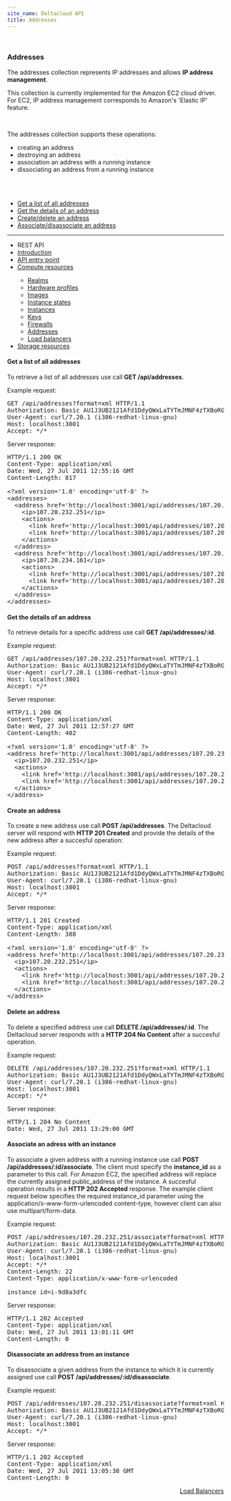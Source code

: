 ```yaml
---
site_name: Deltacloud API
title: Addresses
---
```


<br/>

<div class="row">
  <div class="span9">

<h3 id="addresses">Addresses</h3>

<p>
The addresses collection represents IP addresses and allows <strong>IP address management</strong>. 
</p>

<p>
This collection is currently implemented for the Amazon EC2 cloud driver. For EC2, IP address management corresponds to Amazon's 'Elastic IP' feature. 
</p>

<br/>

<p>
The addresses collection supports these operations:
</p>

<ul>
  <li>creating an address</li>
  <li>destroying an address</li>
  <li>association an address with a running instance</li>
  <li>dissociating an address from a running instance</li>
</ul>

<br/>
<br/>

<ul class="nav nav-pills">
  <li class="active"><a href="#tab1" data-toggle="tab">Get a list of all addresses</a></li>
  <li><a href="#tab2" data-toggle="tab">Get the details of an address</a></li>
  <li><a href="#tab3" data-toggle="tab">Create/delete an address</a></li>
  <li><a href="#tab4" data-toggle="tab">Associate/disassociate an address</a></li>
</ul>

<hr>

  </div>
  <div class="span3">

<ul class="nav nav-list well">
  <li class="nav-header">
    REST API
  </li>
  <li><a href="/rest-api.html">Introduction</a></li>
  <li><a href="/api-entry-point.html">API entry point</a></li>
  <li><a href="/compute-resources.html">Compute resources</a></li>
  <ul class="nav nav-list">
    <li><a href="/compute-resources.html">Realms</a></li>
    <li><a href="/hardware-profiles.html">Hardware profiles</a></li>
    <li><a href="/images.html">Images</a></li>
    <li><a href="/instance-states.html">Instance states</a></li>
    <li><a href="/instances.html">Instances</a></li>
    <li><a href="/keys.html">Keys</a></li>
    <li><a href="/firewalls.html">Firewalls</a></li>
    <li class="active"><a href="#addresses">Addresses</a></li>
    <li><a href="/load-balancers.html">Load balancers</a></li>
  </ul>
  <li><a href="/storage-resources.html">Storage resources</a></li>
</ul>

  </div>
</div>

<div class="tab-content">
  <div class="tab-pane active" id="tab1">
  
<h4>Get a list of all addresses</h4>

<p>
To retrieve a list of all addresses use call <strong>GET /api/addresses</strong>.
</p>

<p>
Example request:
</p>

<pre>
GET /api/addresses?format=xml HTTP/1.1
Authorization: Basic AU1J3UB2121Afd1DdyQWxLaTYTmJMNF4zTXBoRGdhMDh2RUw5ZDAN9zVXVa==
User-Agent: curl/7.20.1 (i386-redhat-linux-gnu)
Host: localhost:3001
Accept: */*
</pre>

<p>
Server response:
</p>


<pre style="margin-top:0px">
HTTP/1.1 200 OK
Content-Type: application/xml
Date: Wed, 27 Jul 2011 12:55:16 GMT
Content-Length: 817

&lt;?xml version='1.0' encoding='utf-8' ?&gt;
&lt;addresses&gt;
  &lt;address href='http://localhost:3001/api/addresses/107.20.232.251' id='107.20.232.251'&gt;
    &lt;ip&gt;107.20.232.251&lt;/ip&gt;
    &lt;actions&gt;
      &lt;link href='http://localhost:3001/api/addresses/107.20.232.251' method='delete' rel='destroy' /&gt;
      &lt;link href='http://localhost:3001/api/addresses/107.20.232.251/associate' method='post' rel='associate' /&gt;
    &lt;/actions&gt;
  &lt;/address&gt;
  &lt;address href='http://localhost:3001/api/addresses/107.20.234.161' id='107.20.234.161'&gt;
    &lt;ip&gt;107.20.234.161&lt;/ip&gt;
    &lt;actions&gt;
      &lt;link href='http://localhost:3001/api/addresses/107.20.234.161' method='delete' rel='destroy' /&gt;
      &lt;link href='http://localhost:3001/api/addresses/107.20.234.161/associate' method='post' rel='associate' /&gt;
    &lt;/actions&gt;
  &lt;/address&gt;
&lt;/addresses&gt;
</pre>

  </div>
  <div class="tab-pane" id="tab2">

<h4>Get the details of an address</h4>

<p>
To retrieve details for a specific address use call <strong>GET /api/addresses/:id</strong>.
</p>

<p>Example request:</p>

<pre>
GET /api/addresses/107.20.232.251?format=xml HTTP/1.1
Authorization: Basic AU1J3UB2121Afd1DdyQWxLaTYTmJMNF4zTXBoRGdhMDh2RUw5ZDAN9zVXVa==
User-Agent: curl/7.20.1 (i386-redhat-linux-gnu)
Host: localhost:3001
Accept: */*
</pre>

<p>Server response:</p>

<pre>
HTTP/1.1 200 OK
Content-Type: application/xml
Date: Wed, 27 Jul 2011 12:57:27 GMT
Content-Length: 402

&lt;?xml version='1.0' encoding='utf-8' ?&gt;
&lt;address href='http://localhost:3001/api/addresses/107.20.232.251' id='107.20.232.251'&gt;
  &lt;ip&gt;107.20.232.251&lt;/ip&gt;
  &lt;actions&gt;
    &lt;link href='http://localhost:3001/api/addresses/107.20.232.251' method='delete' rel='destroy' /&gt;
    &lt;link href='http://localhost:3001/api/addresses/107.20.232.251/associate' method='post' rel='associate' /&gt;
  &lt;/actions&gt;
&lt;/address&gt;
</pre>

  </div>
  <div class="tab-pane" id="tab3">

<h4>Create an address</h4>

<p>
To create a new address use call <strong>POST /api/addresses</strong>. The Deltacloud server will respond with <strong>HTTP 201 Created</strong> and provide the details of the new address after a succesful operation:
</p>

<p>Example request:</p>

<pre>
POST /api/addresses?format=xml HTTP/1.1
Authorization: Basic AU1J3UB2121Afd1DdyQWxLaTYTmJMNF4zTXBoRGdhMDh2RUw5ZDAN9zVXVa==
User-Agent: curl/7.20.1 (i386-redhat-linux-gnu)
Host: localhost:3001
Accept: */*
</pre>

<p>Server response:</p>

<pre>
HTTP/1.1 201 Created
Content-Type: application/xml
Content-Length: 388

&lt;?xml version='1.0' encoding='utf-8' ?&gt;
&lt;address href='http://localhost:3001/api/addresses/107.20.232.251' id='107.20.232.251'&gt;
  &lt;ip&gt;107.20.232.251&lt;/ip&gt;
  &lt;actions&gt;
    &lt;link href='http://localhost:3001/api/addresses/107.20.232.251' method='delete' rel='destroy' /&gt;
    &lt;link href='http://localhost:3001/api/addresses/107.20.232.251/associate' method='post' rel='associate' /&gt;
  &lt;/actions&gt;
&lt;/address&gt;
</pre>

<h4>Delete an address</h4>

<p>
To delete a specified address use call <strong>DELETE /api/addresses/:id</strong>. The Deltacloud server responds with a <strong>HTTP 204 No Content</strong> after a succesful operation.
</p>

<p>Example request:</p>

<pre>
DELETE /api/addresses/107.20.232.251?format=xml HTTP/1.1
Authorization: Basic AU1J3UB2121Afd1DdyQWxLaTYTmJMNF4zTXBoRGdhMDh2RUw5ZDAN9zVXVa==
User-Agent: curl/7.20.1 (i386-redhat-linux-gnu)
Host: localhost:3001
Accept: */*
</pre>

<p>Server response:</p>

<pre>
HTTP/1.1 204 No Content
Date: Wed, 27 Jul 2011 13:29:00 GMT
</pre>

  </div>
  <div class="tab-pane" id="tab4">

<h4>Associate an adress with an instance</h4>

<p>
To associate a given address with a running instance use call <strong>POST /api/addresses/:id/associate</strong>. The client must specify the <strong>instance_id</strong> as a parameter to this call. For Amazon EC2, the specified address will replace the currently assigned public_address of the instance. A succesful operation results in a <strong>HTTP 202 Accepted</strong> response. The example client request below specifies the required instance_id parameter using the application/x-www-form-urlencoded content-type, however client can also use multipart/form-data.
</p>

<p>Example request:</p>

<pre>
POST /api/addresses/107.20.232.251/associate?format=xml HTTP/1.1
Authorization: Basic AU1J3UB2121Afd1DdyQWxLaTYTmJMNF4zTXBoRGdhMDh2RUw5ZDAN9zVXVa==
User-Agent: curl/7.20.1 (i386-redhat-linux-gnu)
Host: localhost:3001
Accept: */*
Content-Length: 22
Content-Type: application/x-www-form-urlencoded

instance_id=i-9d8a3dfc
</pre>

<p>Server response:</p>

<pre>
HTTP/1.1 202 Accepted
Content-Type: application/xml
Date: Wed, 27 Jul 2011 13:01:11 GMT
Content-Length: 0
</pre>

<h4>Disassociate an address from an instance</h4>

<p>
To disassociate a given address from the instance to which it is currently assigned use call <strong>POST /api/addresses/:id/disassociate</strong>.
</p>

<p>Example request:</p>

<pre>
POST /api/addresses/107.20.232.251/disassociate?format=xml HTTP/1.1
Authorization: Basic AU1J3UB2121Afd1DdyQWxLaTYTmJMNF4zTXBoRGdhMDh2RUw5ZDAN9zVXVa==
User-Agent: curl/7.20.1 (i386-redhat-linux-gnu)
Host: localhost:3001
Accept: */*
</pre>

<p>Server response:</p>

<pre>
HTTP/1.1 202 Accepted
Content-Type: application/xml
Date: Wed, 27 Jul 2011 13:05:38 GMT
Content-Length: 0
</pre>

  </div>
</div>

<a class="btn btn-inverse btn-large" style="float: right" href="/load-balancers.html">Load Balancers  <i class="icon-arrow-right icon-white" style="vertical-align:baseline"> </i></a>

<br/>

